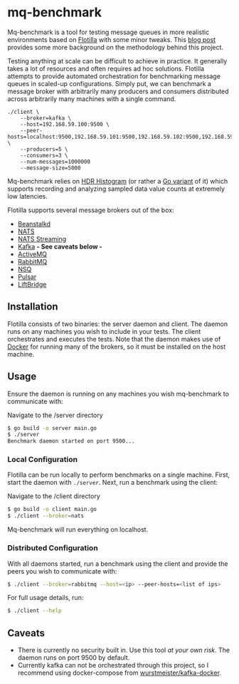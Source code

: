 # mq-benchmark
Mq-benchmark is a tool for testing message queues in more realistic environments based on [Flotilla](https://github.com/tylertreat/flotilla) with some minor tweaks. This [blog post](http://www.bravenewgeek.com/benchmark-responsibly/) provides some more background on the methodology behind this project.

Testing anything at scale can be difficult to achieve in practice. It generally takes a lot of resources and often requires ad hoc solutions. Flotilla attempts to provide automated orchestration for benchmarking message queues in scaled-up configurations. Simply put, we can benchmark a message broker with arbitrarily many producers and consumers distributed across arbitrarily many machines with a single command.

```shell
./client \
    --broker=kafka \
    --host=192.168.59.100:9500 \
    --peer-hosts=localhost:9500,192.168.59.101:9500,192.168.59.102:9500,192.168.59.103:9500 \
    --producers=5 \
    --consumers=3 \
    --num-messages=1000000
    --message-size=5000
```

Mq-benchmark relies on [HDR Histogram](http://hdrhistogram.github.io/HdrHistogram/) (or rather a [Go variant](https://github.com/codahale/hdrhistogram) of it) which supports recording and analyzing sampled data value counts at extremely low latencies.

Flotilla supports several message brokers out of the box:

- [Beanstalkd](http://kr.github.io/beanstalkd/)
- [NATS](http://nats.io/)
- [NATS Streaming](https://docs.nats.io/nats-streaming-concepts/intro)
- [Kafka](http://kafka.apache.org/) **- See caveats below -**
- [ActiveMQ](http://activemq.apache.org/)
- [RabbitMQ](http://www.rabbitmq.com/)
- [NSQ](http://nsq.io/)
- [Pulsar](https://pulsar.apache.org/)
- [LiftBridge](https://liftbridge.io/)

## Installation

Flotilla consists of two binaries: the server daemon and client. The daemon runs on any machines you wish to include in your tests. The client orchestrates and executes the tests. Note that the daemon makes use of [Docker](https://www.docker.com/) for running many of the brokers, so it must be installed on the host machine.

<!-- To install the daemon, run:

```bash
$ go get github.com/tylertreat/flotilla/flotilla-server
```

To install the client, run:

```bash
$ go get github.com/tylertreat/flotilla/flotilla-client
``` -->

## Usage

Ensure the daemon is running on any machines you wish mq-benchmark to communicate with:

Navigate to the /server directory
```bash
$ go build -o server main.go 
$ ./server
Benchmark daemon started on port 9500...
```

### Local Configuration

Flotilla can be run locally to perform benchmarks on a single machine. First, start the daemon with `./server`. Next, run a benchmark using the client:

Navigate to the /client directory
```bash
$ go build -o client main.go
$ ./client --broker=nats
```

Mq-benchmark will run everything on localhost.

### Distributed Configuration

With all daemons started, run a benchmark using the client and provide the peers you wish to communicate with:

```bash
$ ./client --broker=rabbitmq --host=<ip> --peer-hosts=<list of ips>
```

For full usage details, run:

```bash
$ ./client --help
```

## Caveats
- There is currently no security built in. Use this tool *at your own risk*. The daemon runs on port 9500 by default.
- Currently kafka can not be orchestrated through this project, so I recommend using docker-compose from [wurstmeister/kafka-docker](https://github.com/wurstmeister/kafka-docker).
